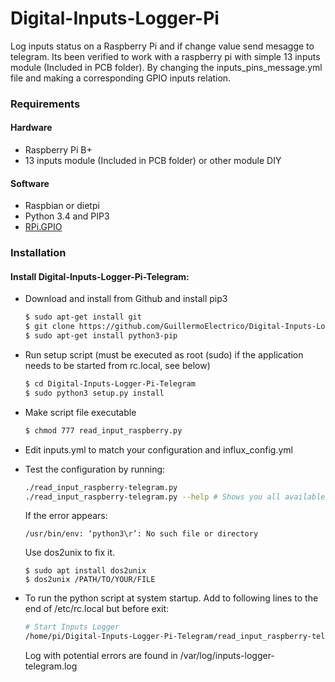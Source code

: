 # Digital-Inputs-Logger-Pi
Log inputs status on a Raspberry Pi and if change value send mesagge to telegram.
Its been verified to work with a raspberry pi with simple 13 inputs module (Included in PCB folder). By changing the inputs_pins_message.yml file and making a corresponding GPIO inputs relation.

### Requirements

#### Hardware

* Raspberry Pi B+
* 13 inputs module (Included in PCB folder) or other module DIY

#### Software

* Raspbian or dietpi
* Python 3.4 and PIP3
* [RPi.GPIO](https://pypi.org/project/RPi.GPIO/)


### Installation

#### Install Digital-Inputs-Logger-Pi-Telegram:
* Download and install from Github and install pip3
    ```sh
	$ sudo apt-get install git
    $ git clone https://github.com/GuillermoElectrico/Digital-Inputs-Logger-Pi.Telegram.git
	$ sudo apt-get install python3-pip
    ```
* Run setup script (must be executed as root (sudo) if the application needs to be started from rc.local, see below)
    ```sh
    $ cd Digital-Inputs-Logger-Pi-Telegram
    $ sudo python3 setup.py install
    ```    
* Make script file executable
    ```sh
    $ chmod 777 read_input_raspberry.py
    ```
* Edit inputs.yml to match your configuration and influx_config.yml
* Test the configuration by running:
    ```sh
    ./read_input_raspberry-telegram.py
    ./read_input_raspberry-telegram.py --help # Shows you all available parameters
    ```

	If the error appears:
	```
	/usr/bin/env: ‘python3\r’: No such file or directory
	```
	Use dos2unix to fix it.
	```
	$ sudo apt install dos2unix
	$ dos2unix /PATH/TO/YOUR/FILE
	```

* To run the python script at system startup. Add to following lines to the end of /etc/rc.local but before exit:
    ```sh
    # Start Inputs Logger
    /home/pi/Digital-Inputs-Logger-Pi-Telegram/read_input_raspberry-telegram.py > /var/log/inputs-logger-telegram.log &
    ```
	
    Log with potential errors are found in /var/log/inputs-logger-telegram.log

